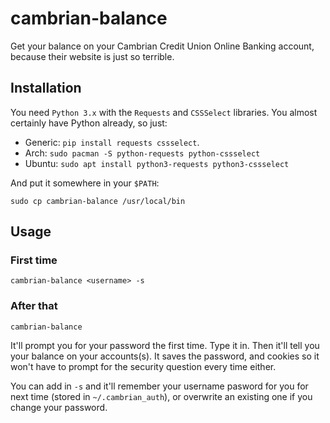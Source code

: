 # cambrian-balance

Get your balance on your Cambrian Credit Union Online Banking account, because
their website is just so terrible.

## Installation

You need `Python 3.x` with the `Requests` and `CSSSelect` libraries. You almost
certainly have Python already, so just:

- Generic: `pip install requests cssselect`.
- Arch: `sudo pacman -S python-requests python-cssselect`
- Ubuntu: `sudo apt install python3-requests python3-cssselect`

And put it somewhere in your `$PATH`:

	sudo cp cambrian-balance /usr/local/bin

## Usage

### First time

	cambrian-balance <username> -s

### After that

	cambrian-balance

It'll prompt you for your password the first time. Type it in. Then it'll tell
you your balance on your accounts(s). It saves the password, and cookies so it
won't have to prompt for the security question every time either.

You can add in `-s` and it'll remember your username pasword for you for next
time (stored in `~/.cambrian_auth`), or overwrite an existing one if you change
your password.
